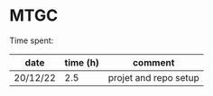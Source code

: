# MTGC

Time spent:

| date     | time (h) | comment               |
| -------- | -------- | --------------------- |
| 20/12/22 | 2.5      | projet and repo setup |
